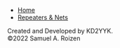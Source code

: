 <!DOCTYPE html>
<html>

<head>
  <meta charset="utf-8">
  <meta name="viewport" content="width=device-width">
  <title>KD2YYK</title>
  <link href="style.css" rel="stylesheet" type="text/css" />
</head>

<body class= "body";>

  <ul class= "menu";>
  <li><a href="index.html">Home</a></li>
  <li><a href="repeaters.html">Repeaters & Nets</a></li>
</ul>




<!--           -->



<script src="script.js"></script>

  <div class="footer">
<p>Created and Developed by KD2YYK.<br>©2022 Samuel A. Roizen</p>
</div>
</body>

</html>
